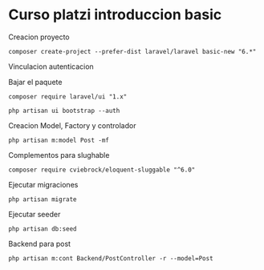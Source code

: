# Curso platzi introduccion basic

Creacion proyecto 
```shell
composer create-project --prefer-dist laravel/laravel basic-new "6.*" 
```

Vinculacion autenticacion 

Bajar el paquete

```shell
composer require laravel/ui "1.x" 
```

```shell
php artisan ui bootstrap --auth
```

Creacion Model, Factory y controlador

```shell
php artisan m:model Post -mf
```

Complementos para slughable

```shell
composer require cviebrock/eloquent-sluggable "^6.0"
```

Ejecutar migraciones
```shell
php artisan migrate
```

Ejecutar seeder
```shell
php artisan db:seed
```


Backend para post 

```shell
php artisan m:cont Backend/PostController -r --model=Post
```